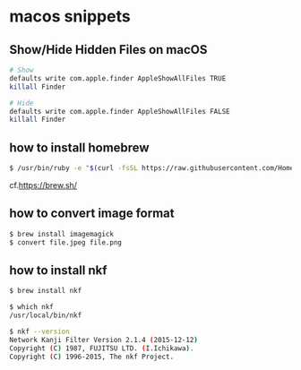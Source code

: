 # macos snippets

## Show/Hide Hidden Files on macOS
```bash
# Show
defaults write com.apple.finder AppleShowAllFiles TRUE
killall Finder

# Hide
defaults write com.apple.finder AppleShowAllFiles FALSE
killall Finder
```

## how to install homebrew

```bash
$ /usr/bin/ruby -e "$(curl -fsSL https://raw.githubusercontent.com/Homebrew/install/master/install)"
```
cf.https://brew.sh/

## how to convert image format

```bash
$ brew install imagemagick
$ convert file.jpeg file.png

```

## how to install nkf

```bash
$ brew install nkf

$ which nkf
/usr/local/bin/nkf

$ nkf --version
Network Kanji Filter Version 2.1.4 (2015-12-12)
Copyright (C) 1987, FUJITSU LTD. (I.Ichikawa).
Copyright (C) 1996-2015, The nkf Project.
```

